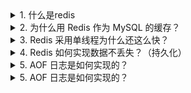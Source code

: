 <details>
  <summary>1.	什么是redis</summary>

Redis 是一种基于内存的数据库，对数据的读写操作都是在内存中完成，因此读写速度非常快，常用于缓存，消息队列、分布式锁等场景。

Redis 提供了多种数据类型来支持不同的业务场景，比如 String(SDS)、Hash(哈希+压缩列表)、 List (双向链表+压缩列表)、Set(哈希)、Zset(跳表)、Bitmaps（位图）、HyperLogLog（基数统计）、GEO（地理信息）、Stream（流），并且对数据类型的操作都是原子性的，因为执行命令由单线程负责的，不存在并发竞争的问题。

除此之外，Redis 还支持事务 、持久化、Lua 脚本、多种集群方案（主从复制模式、哨兵模式、切片机群模式）、发布/订阅模式，内存淘汰机制、过期删除机制等等。

</details>

<details>
  <summary>2.	为什么用 Redis 作为 MySQL 的缓存？</summary>

Redis具备高性能（访问内存）、具备高并发

Redis是单线程：接收客户端请求->解析请求 ->进行数据读写等操作->发送数据给客户端」； 后台处理IO任务是多线程
  
</details>

<details>
  <summary>3.	Redis 采用单线程为什么还这么快？</summary>
  
Redis 的大部分操作都在内存中完成，并且采用了高效的数据结构，因此 Redis 瓶颈可能是机器的内存或者网络带宽，而并非 CPU，既然 CPU 不是瓶颈，那么自然就采用单线程的解决方案了；

Redis 采用单线程模型可以避免了多线程之间的竞争，省去了多线程切换带来的时间和性能上的开销，而且也不会导致死锁问题。

Redis 采用了 I/O 多路复用机制处理大量的客户端 Socket 请求
</details>

<details>
  <summary>4.	Redis 如何实现数据不丢失？（持久化）</summary>

AOF 日志：每执行一条写操作命令，就把该命令以追加的方式写入到一个文件里；

RDB 快照：将某一时刻的内存数据，以二进制的方式写入磁盘；

混合持久化方式：Redis 4.0 新增的方式，集成了 AOF 和 RBD 的优点；

</details>

<details>
  <summary>5. AOF 日志是如何实现的？</summary>

Redis 在执行完一条写操作命令后，就会把该命令以追加的方式写入到一个文件里，然后 Redis 重启时，会读取该文件记录的命令，然后逐一执行命令的方式来进行数据恢复。
Reids 是先执行写操作命令后，才将该命令记录到 AOF 日志里的，这么做其实有两个好处。

1.避免额外的检查开销；2.不会阻塞当前写操作命令的执行。但是可能会导致数据丢失或者阻塞其他操作。

</details>

<details>
  <summary>5. AOF 日志是如何实现的？</summary>

Redis 在执行完一条写操作命令后，就会把该命令以追加的方式写入到一个文件里，然后 Redis 重启时，会读取该文件记录的命令，然后逐一执行命令的方式来进行数据恢复。
Reids 是先执行写操作命令后，才将该命令记录到 AOF 日志里的，这么做其实有两个好处。

1.避免额外的检查开销；2.不会阻塞当前写操作命令的执行。但是可能会导致数据丢失或者阻塞其他操作。

</details>
